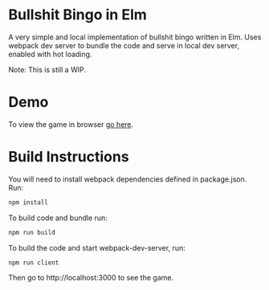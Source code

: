 # Bullshit Bingo in Elm

A very simple and local implementation of bullshit bingo written in Elm. Uses webpack dev server to bundle the code and serve in local dev server, enabled with hot loading.

Note: This is still a WIP.

# Demo

To view the game in browser [go here](http://htmlpreview.github.io/?https://github.com/roodmichael/bullshit-bingo/blob/master/dist/index.html).

# Build Instructions

You will need to install webpack dependencies defined in package.json. Run:
```bash
npm install
```

To build code and bundle run:

```bash
npm run build
```

To build the code and start webpack-dev-server, run:
```bash
npm run client
```

Then go to http://localhost:3000 to see the game.
